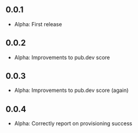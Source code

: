 ## 0.0.1

* Alpha: First release

## 0.0.2

* Alpha: Improvements to pub.dev score

## 0.0.3

* Alpha: Improvements to pub.dev score (again)

## 0.0.4

* Alpha: Correctly report on provisioning success
